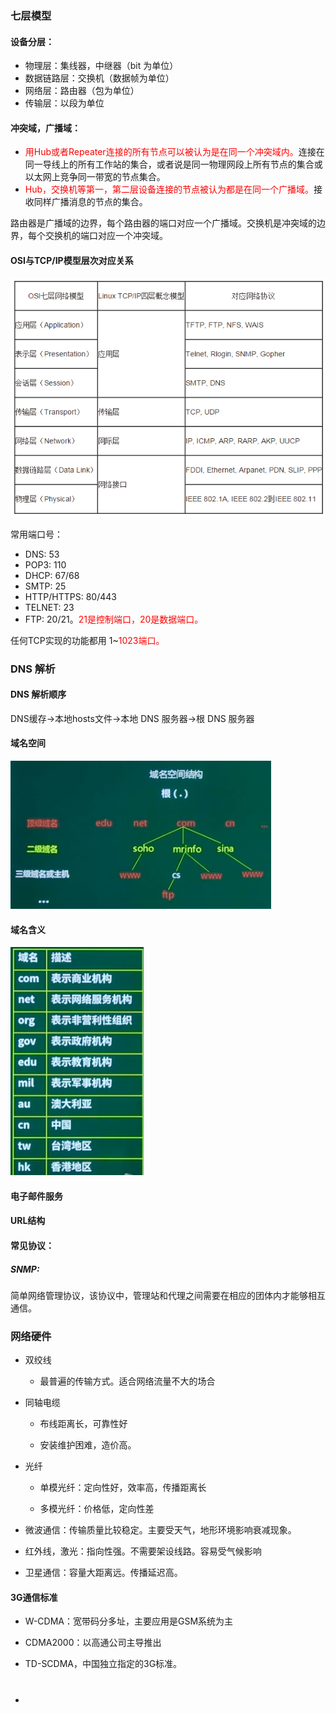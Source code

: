 ### 七层模型

#### 设备分层：

- 物理层：集线器，中继器（bit 为单位）
- 数据链路层：交换机（数据帧为单位）
- 网络层：路由器（包为单位）
- 传输层：以段为单位

#### 冲突域，广播域：

- <font color='red'>用Hub或者Repeater连接的所有节点可以被认为是在同一个冲突域内。</font>连接在同一导线上的所有工作站的集合，或者说是同一物理网段上所有节点的集合或以太网上竞争同一带宽的节点集合。
- <font color='red'>Hub，交换机等第一，第二层设备连接的节点被认为都是在同一个广播域。</font>接收同样广播消息的节点的集合。

路由器是广播域的边界，每个路由器的端口对应一个广播域。交换机是冲突域的边界，每个交换机的端口对应一个冲突域。

#### OSI与TCP/IP模型层次对应关系

![](img/TCP_IP模型.png)

常用端口号：

- DNS: 53
- POP3: 110
- DHCP: 67/68
- SMTP: 25
- HTTP/HTTPS: 80/443
- TELNET: 23
- FTP: 20/21。<font color='red'>21是控制端口，20是数据端口。</font>

任何TCP实现的功能都用 1~<font color='red'>1023端口。</font>

### DNS 解析

#### DNS 解析顺序

DNS缓存→本地hosts文件→本地 DNS 服务器→根 DNS 服务器

#### 域名空间

![](img/域名空间.png)

#### 域名含义

![](img/域名含义.png)

#### 电子邮件服务

#### URL结构

#### 常见协议：

##### SNMP:

简单网络管理协议，该协议中，管理站和代理之间需要在相应的团体内才能够相互通信。

### 网络硬件

- 双绞线
  
  - 最普遍的传输方式。适合网络流量不大的场合

- 同轴电缆
  
  - 布线距离长，可靠性好
  
  - 安装维护困难，造价高。

- 光纤
  
  - 单模光纤：定向性好，效率高，传播距离长
  
  - 多模光纤：价格低，定向性差

- 微波通信：传输质量比较稳定。主要受天气，地形环境影响衰减现象。

- 红外线，激光：指向性强。不需要架设线路。容易受气候影响

- 卫星通信：容量大距离远。传播延迟高。

#### 3G通信标准

- W-CDMA：宽带码分多址，主要应用是GSM系统为主

- CDMA2000：以高通公司主导推出

- TD-SCDMA，中国独立指定的3G标准。

- # 
